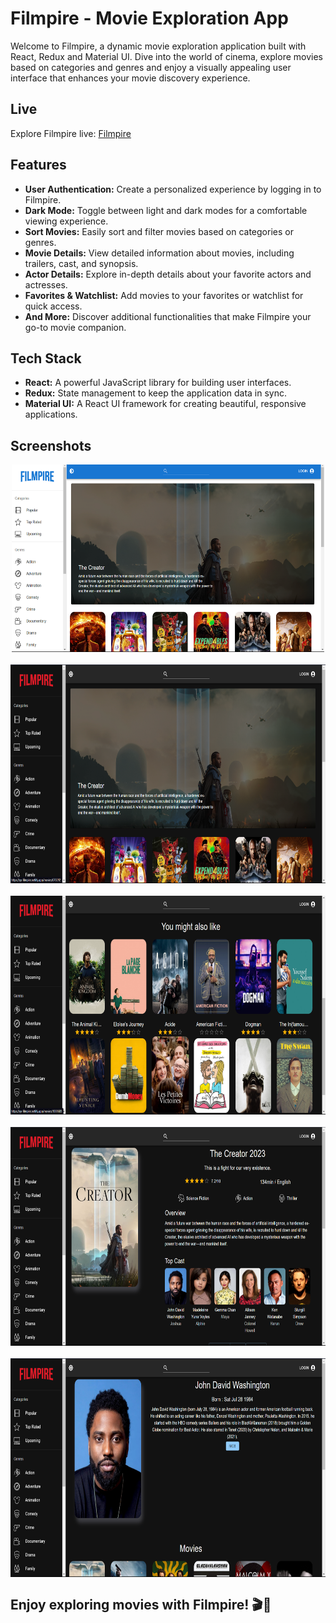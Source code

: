 # Filmpire - Movie Exploration App

Welcome to Filmpire, a dynamic movie exploration application built with React, Redux and Material UI. Dive into the world of cinema, explore movies based on categories and genres and enjoy a visually appealing user interface that enhances your movie discovery experience.

## Live

Explore Filmpire live: [Filmpire](https://yy-filmpire.netlify.app/)

## Features

- **User Authentication:** Create a personalized experience by logging in to Filmpire.
- **Dark Mode:** Toggle between light and dark modes for a comfortable viewing experience.
- **Sort Movies:** Easily sort and filter movies based on categories or genres.
- **Movie Details:** View detailed information about movies, including trailers, cast, and synopsis.
- **Actor Details:** Explore in-depth details about your favorite actors and actresses.
- **Favorites & Watchlist:** Add movies to your favorites or watchlist for quick access.
- **And More:** Discover additional functionalities that make Filmpire your go-to movie companion.

## Tech Stack

- **React:** A powerful JavaScript library for building user interfaces.
- **Redux:** State management to keep the application data in sync.
- **Material UI:** A React UI framework for creating beautiful, responsive applications.

## Screenshots

<div style="display: flex; flex-wrap: wrap; justify-content: center; align-items: center; gap:20px">
<img src="./public/images/homePage_light.png" width="500px" height="300px">
<img src="./public/images/homePage_dark.png" width="550px" height="350px">
<img src="./public/images/moviesPage.png" width="550px" height="350px">
<img src="./public/images/movieDetailPage.png" width="550px" height="350px">
<img src="./public/images/actorDetailPage.png" width="550px" height="350px">
</div>

## Enjoy exploring movies with Filmpire! 🎬🍿
